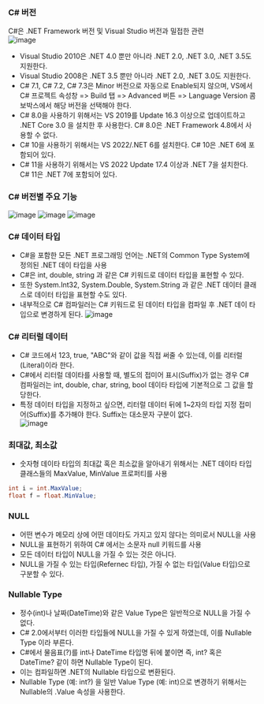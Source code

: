 ### C# 버전    
C#은 .NET Framework 버전 및 Visual Studio 버전과 밀접한 관련  
![image](https://github.com/bokob/C_Sharp/assets/85085804/37d2cac2-a3a0-472b-a2a5-a661dce5f350)

- Visual Studio 2010은 .NET 4.0 뿐만 아니라 .NET 2.0, .NET 3.0, .NET 3.5도 지원한다.  
- Visual Studio 2008은 .NET 3.5 뿐만 아니라 .NET 2.0, .NET 3.0도 지원한다.  
- C# 7.1, C# 7.2, C# 7.3은 Minor 버전으로 자동으로 Enable되지 않으며, VS에서 C# 프로젝트 속성창 => Build 탭 => Advanced 버튼 => Language Version 콤보박스에서 해당 버전을 선택해야 한다.  
- C# 8.0을 사용하기 위해서는 VS 2019를 Update 16.3 이상으로 업데이트하고 .NET Core 3.0 을 설치한 후 사용한다. C# 8.0은 .NET Framework 4.8에서 사용할 수 없다.  
- C# 10을 사용하기 위해서는 VS 2022/.NET 6를 설치한다. C# 10은 .NET 6에 포함되어 있다.  
- C# 11을 사용하기 위해서는 VS 2022 Update 17.4 이상과 .NET 7을 설치한다. C# 11은 .NET 7에 포함되어 있다.  

### C# 버전별 주요 기능  
![image](https://github.com/bokob/C_Sharp/assets/85085804/f31794c4-223c-49ed-ab01-80fadf31ee36)
![image](https://github.com/bokob/C_Sharp/assets/85085804/ab319132-0f1b-4f51-8243-a44a302d8198)
![image](https://github.com/bokob/C_Sharp/assets/85085804/0c247a6e-f258-49d7-9986-93a37e0deba6)  

### C# 데이터 타입
- C#을 포함한 모든 .NET 프로그래밍 언어는 .NET의 Common Type System에 정의된 .NET 데이 타입을 사용  
- C#은 int, double, string 과 같은 C# 키워드로 데이터 타입을 표현할 수 있다.
- 또한 System.Int32, System.Double, System.String 과 같은 .NET 데이터 클래스로 데이터 타입을 표현할 수도 있다.
- 내부적으로 C# 컴파일러는 C# 키워드로 된 데이터 타입을 컴파일 후 .NET 데이 타입으로 변경하게 된다.
![image](https://github.com/bokob/C_Sharp/assets/85085804/b75f539d-772a-49a1-ad83-9c1b5673ec0e)

### C# 리터럴 데이터  
- C# 코드에서 123, true, "ABC"와 같이 값을 직접 써줄 수 있는데, 이를 리터럴(Literal)이라 한다.  
- C#에서 리터럴 데이타를 사용할 때, 별도의 접미어 표시(Suffix)가 없는 경우 C# 컴파일러는 int, double, char, string, bool 데이타 타입에 기본적으로 그 값을 할당한다.  
- 특정 데이터 타입을 지정하고 싶으면, 리터럴 데이터 뒤에 1~2자의 타입 지정 접미어(Suffix)를 추가해야 한다. Suffix는 대소문자 구분이 없다.  
![image](https://github.com/bokob/C_Sharp/assets/85085804/637d4c0a-be3b-459f-b01a-9a32ee2a6e97)


### 최대값, 최소값  
- 숫자형 데이타 타입의 최대값 혹은 최소값을 알아내기 위해서는 .NET 데이타 타입 클래스들의 MaxValue, MinValue 프로퍼티를 사용  
```C#
int i = int.MaxValue;
float f = float.MinValue;
```  

### NULL  
- 어떤 변수가 메모리 상에 어떤 데이타도 가지고 있지 않다는 의미로서 NULL을 사용
- NULL을 표현하기 위하여 C# 에서는 소문자 null 키워드를 사용  
- 모든 데이터 타입이 NULL을 가질 수 있는 것은 아니다.  
- NULL을 가질 수 있는 타입(Refernec 타입), 가질 수 없는 타입(Value 타입)으로 구분할 수 있다.  

### Nullable Type  
- 정수(int)나 날짜(DateTime)와 같은 Value Type은 일반적으로 NULL을 가질 수 없다. 
- C# 2.0에서부터 이러한 타입들에 NULL을 가질 수 있게 하였는데, 이를 Nullable Type 이라 부른다.  
- C#에서 물음표(?)를 int나 DateTime 타입명 뒤에 붙이면 즉, int? 혹은 DateTime? 같이 하면 Nullable Type이 된다.  
- 이는 컴파일하면 .NET의 Nullable<T> 타입으로 변환된다.  
- Nullable Type (예: int?) 을 일반 Value Type (예: int)으로 변경하기 위해서는 Nullable의 .Value 속성을 사용한다.
